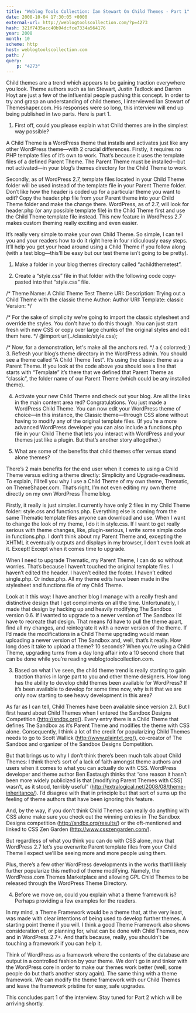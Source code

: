 ```yaml
---
title: "Weblog Tools Collection: Ian Stewart On Child Themes - Part 1"
date: 2008-10-04 17:30:05 +0000
external-url: http://weblogtoolscollection.com/?p=4273
hash: 321f7435acc40b94dcfce7334a564176
year: 2008
month: 10
scheme: http
host: weblogtoolscollection.com
path: /
query:
    p: "4273"
---
```


Child themes are a trend which appears to be gaining traction everywhere you look. Theme authors such as Ian Stewart, Justin Tadlock and Darren Hoyt are just a few of the influential people pushing this concept. In order to try and grasp an understanding of child themes, I interviewed Ian Stewart of Themeshaper.com. His responses were so long, this interview will end up being published in two parts. Here is part 1.

1. First off, could you please explain what Child themes are in the simplest way possible?

A Child Theme is a WordPress theme that installs and activates just like any other WordPress theme—with 2 crucial differences. Firstly, it requires no PHP template files of it’s own to work. That’s because it uses the template files of a defined Parent Theme. The Parent Theme must be installed—but not activated—in your blog’s themes directory for the Child Theme to work.

Secondly, as of WordPress 2.7, template files located in your Child Theme folder will be used instead of the template file in your Parent Theme folder. Don’t like how the header is coded up for a particular theme you want to edit? Copy the header.php file from your Parent theme into your Child Theme folder and make the change there. WordPress, as of 2.7, will look for header.php (or any possible template file) in the Child Theme first and use the Child Theme template file instead. This new feature in WordPress 2.7 makes custom theming really exciting and even easier.

It’s really very simple to make your own Child Theme. So simple, I can tell you and your readers how to do it right here in four ridiculously easy steps. It’ll help you get your head around using a Child Theme if you follow along (with a test blog—this’ll be easy but our test theme isn’t going to be pretty).

1. Make a folder in your blog themes directory called “achildthemetest”.

2. Create a “style.css” file in that folder with the following code copy-pasted into that “style.css” file.

/*
Theme Name: A Child Theme Test
Theme URI:
Description: Trying out a Child Theme with the classic theme
Author:
Author URI:
Template: classic
Version:
*/

/*
For the sake of simplicity we're going to import
the classic stylesheet and override the styles.
You don't have to do this though. You can just
start fresh with new CSS or copy over large chunks of
the original styles and edit them here.
*/
@import url(../classic/style.css);

/*
Now, for a demonstration, let's make all the anchors red.
*/
a &#123;
color:red;
&#125;
3. Refresh your blog’s theme directory in the WordPress admin. You should see a theme called “A Child Theme Test”. It’s using the classic theme as a Parent Theme. If you look at the code  above you should see a line that starts with “Template” it’s there that we defined that Parent Theme as “classic”, the folder name of our Parent Theme (which could be any installed theme).

4. Activate your new Child Theme and check out your blog. Are all the links in the main content area red? Congratulations. You just made a WordPress Child Theme. You can now edit your WordPress theme of choice—in this instance, the Classic theme—through CSS alone without having to modify any of the original template files. (If you’re a more advanced WordPress developer you can also include a functions.php file in your Child Theme that lets you interact with WordPress and your themes just like a plugin. But that’s another story altogether.)

 2. What are some of the benefits that child themes offer versus stand alone themes?

There’s 2 main benefits for the end user when it comes to using a Child Theme versus editing a theme directly: Simplicity and Upgrade-readiness. To explain, I’ll tell you why I use a Child Theme of my own theme, Thematic, on ThemeShaper.com. That’s right, I’m not even editing my own theme directly on my own WordPress Theme blog.

Firstly, it really is just simpler. I currently have only 2 files in my Child Theme folder: style.css and functions.php. Everything else is coming from the same Thematic template files anyone can download and use. When I want to change the look of my theme, I do it in style.css. If I want to get really serious with theme changes, like, plugin-serious, I write some simple code in functions.php. I don’t think about my Parent Theme and, excepting the XHTML it eventually outputs and displays in my browser, I don’t even look at it. Except! Except when it comes time to upgrade.

When I need to upgrade Thematic, my Parent Theme, I can do so without worries. That’s because I haven’t touched the original template files. I haven’t edited the header. I haven’t edited the footer. I haven’t edited single.php. Or index.php. All my theme edits have been made in the stylesheet and functions file of my Child Theme.

Look at it this way: I have another blog I manage with a really fresh and distinctive design that I get compliments on all the time. Unfortunately, I made that design by hacking up and heavily modifying The Sandbox version 0.6. If I wanted to upgrade to a newer version of The Sandbox I’d have to recreate that design. That means I’d have to pull the theme apart, find all my changes, and reintegrate it with a newer version of the theme. If I’d made the modifications in a Child Theme upgrading would mean uploading a newer version of The Sandbox and, well, that’s it really. How long does it take to upload a theme? 10 seconds? When you’re using a Child Theme, upgrading turns from a day long affair into a 10 second chore that can be done while you’re reading weblogtoolscollection.com.

 3. Based on what I’ve seen, the child theme trend is really starting to gain traction thanks in large part to you and other theme designers. How long has the ability to develop child themes been available for WordPress? If it’s been available to develop for some time now, why is it that we are only now starting to see heavy development in this area?

As far as I can tell, Child Themes have been available since version 2.1. But I first heard about Child Themes when I entered the Sandbox Designs Competition (http://sndbx.org/). Every entry there is a Child Theme that defines The Sandbox as it’s Parent Theme and modifies the theme with CSS alone. Consequently, I think a lot of the credit for popularizing Child Themes needs to go to Scott Wallick (http://www.plaintxt.org/), co-creator of The Sandbox and organizer of the Sandbox Designs Competition.

But that brings us to why I don’t think there’s been much talk about Child Themes: I think there’s sort of a lack of faith amongst theme authors and users when it comes to what you can actually do with CSS. WordPress developer and theme author Ben Eastaugh thinks that “one reason it hasn’t been more widely publicized is that [modifying Parent Themes with CSS] wasn’t, as it stood, terribly useful” (http://extralogical.net/2008/08/theme-inheritance/). I’d disagree with that in principle but that sort of sums up the feeling of theme authors that have been ignoring this feature.

And, by the way, if you don’t think Child Themes can really do anything with CSS alone make sure you check out the winning entries in The Sandbox Designs competition (http://sndbx.org/results/) or the oft-mentioned and linked to CSS Zen Garden (http://www.csszengarden.com/).

But regardless of what you think you can do with CSS alone, now that WordPress 2.7 let’s you overwrite Parent template files from your Child Theme I expect we’ll be seeing more and more people using them.

Plus, there’s a few other WordPress developments in the works that’ll likely further popularize this method of theme modifying. Namely, the WordPress.com Themes Marketplace and allowing GPL Child Themes to be released through the WordPress Theme Directory.

4. Before we move on, could you explain what a theme framework is? Perhaps providing a few examples for the readers.

In my mind, a Theme Framework would be a theme that, at the very least, was made with clear intentions of being used to develop further themes. A starting point theme if you will.  I think a good Theme Framework also shows consideration of, or planning for, what can be done with Child Themes, now and in WordPress 2.7+. And that’s because, really, you shouldn’t be touching a framework if you can help it.

Think of WordPress as a framework where the contents of the database are output in a controlled fashion by your theme. We don’t go in and tinker with the WordPress core in order to make our themes work better (well, some people do but that’s another story again). The same thing with a theme framework. We can modify the theme framework with our Child Themes and leave the framework pristine for easy, safe upgrades.

This concludes part 1 of the interview. Stay tuned for Part 2 which will be arriving shortly.

